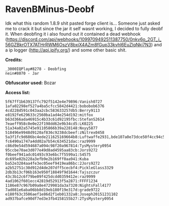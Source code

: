 # RavenBMinus-Deobf
Idk what this random 1.8.9 shit pasted forge client is... Someone just asked me to crack it but since the jar it self wasnt working, I decided to fully deobf it. When deobfing it i also found out it contained a dead webhook (https://discord.com/api/webhooks/1099709492511387750/0nkv6o_2GT_j_56GZBkrOTX7ATHrRWM6OszV8bxiX4AZm8fGup33kvhl6EuZlqNkj7N3) and a ip logger (http://api.ipify.org/) and some other basic shit.

**Credits:**
```
_3000IQPlay#8278 - Deobfing
nein#8070 - Jar
```

**Obfuscator used:** Bozar

**Access list:**
```
5f67ff1b639137fc792f5142e4e79896:Vanish0727
1afa02298ef527a4ba5cfcc5842d4421:bobobob6376
4cd228d591c043aa2cbc583633257db5:Berry9113
e8192fe629633c2560ba1ad4e254d192:mitfox
b63d366ada46915c4b33c61d92195fbc:StefanS2614
7eaeff958c0e0e22f198dd62e9b34cd5:LK0225
51a34a02a5745e91105866b39a228148:Nxyy5877
518496e9948d9120af836c9238dcbeef:zNitrex0458
5a3f1fc9d686bc4ede211625169664b8:Luftwaffe2931,bde107a0e73dce50f4cc94c5874189f8:Fir0822,d8a4734c36ad860c54b8e29ed74d0b42:diaz1131,47517d6eea77c554d6e9878c78a04027:raz9999
fc6490a1747a4dd02a7b54c634521dac:raz9999
c86d9e54d594687a094c98f20a967814:TysMystery0954
95ccbe70ae3d077e49d8ad4595aa83cb:Jors9272
f0beef941adc01493c93e6bc7f5599a1:S4575
dc695e02b228a3efb9e2b169ff0aa941:Kuba
ba52e3284aa4fe3ec05eef9419ea86bc:2Jors9272
a2b52751c30d912d4de207dff5cecbf4:PickleGlass3329
2db3b13cf06b163e950f18849f9d1644:Tajszczur
43c3b12c6f79be09f425dcdd0359412e:raz9999
4ad1062f601ecc42819d52913f5a2871:FFFF1234
1186e87c967b09a8e4729981da3a7320:NightsFall4177
7ad081e6aba06bb8d19eb180f19e317d:grade9722
e180f63c3506aef1e86d2f1eb01332a8:Joseph20151231102
ad937bafce90df7ed3e3fb4158155b27:2TysMystery0954
```

